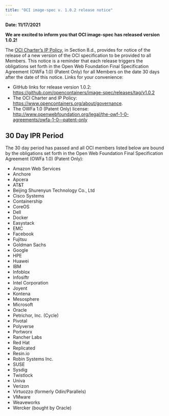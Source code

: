 ```yaml
---
title: "OCI image-spec v. 1.0.2 release notice"
---
```


**Date: 11/17/2021**

**We are excited to inform you that OCI image-spec has released version 1.0.2!**

The [OCI Charter’s IP Policy](https://www.opencontainers.org/about/governance), in Section 8.d., provides for notice of the release of a new version of the OCI specification to be provided to all Members. This notice is a reminder that each release triggers the obligations set forth in the Open Web Foundation Final Specification Agreement (OWFa 1.0) (Patent Only) for all Members on the date 30 days after the date of this notice. Links for your convenience:

- GitHub links for release version 1.0.2: https://github.com/opencontainers/image-spec/releases/tag/v1.0.2
- The OCI Charter and IP Policy: https://www.opencontainers.org/about/governance.
- The OWFa 1.0 (Patent Only) license: http://www.openwebfoundation.org/legal/the-owf-1-0-agreements/owfa-1-0—patent-only

## 30 Day IPR Period

The 30 day period has passed and all OCI members listed below are bound by the obligations set forth in the Open Web Foundation Final Specification Agreement (OWFa 1.0) (Patent Only):

- Amazon Web Services
- Anchore
- Apcera
- AT&T
- Beijing Shurenyun Technology Co., Ltd
- Cisco Systems
- Containership
- CoreOS
- Dell
- Docker
- Easystack
- EMC
- Facebook
- Fujitsu
- Goldman Sachs
- Google
- HPE
- Huawei
- IBM
- Infoblox
- Infosiftr
- Intel Corporation
- Joyent
- Kontena
- Mesosphere
- Microsoft
- Oracle
- Petrichor, Inc. (Cycle)
- Pivotal
- Polyverse
- Portworx
- Rancher Labs
- Red Hat
- Replicated
- Resin.io
- Robin Systems Inc.
- SUSE
- Sysdig
- Twistlock
- Univa
- Verizon
- Virtuozzo (formerly Odin/Parallels)
- VMware
- Weaveworks
- Wercker (bought by Oracle)
